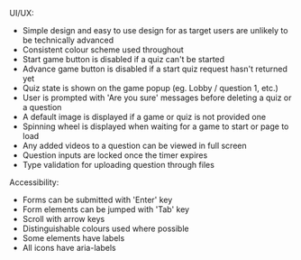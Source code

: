 UI/UX:
- Simple design and easy to use design for as target users are unlikely to be technically advanced
- Consistent colour scheme used throughout
- Start game button is disabled if a quiz can't be started
- Advance game button is disabled if a start quiz request hasn't returned yet
- Quiz state is shown on the game popup (eg. Lobby / question 1, etc.)
- User is prompted with 'Are you sure' messages before deleting a quiz or a question
- A default image is displayed if a game or quiz is not provided one
- Spinning wheel is displayed when waiting for a game to start or page to load
- Any added videos to a question can be viewed in full screen
- Question inputs are locked once the timer expires
- Type validation for uploading question through files

Accessibility:
- Forms can be submitted with 'Enter' key
- Form elements can be jumped with 'Tab' key
- Scroll with arrow keys
- Distinguishable colours used where possible
- Some elements have labels
- All icons have aria-labels